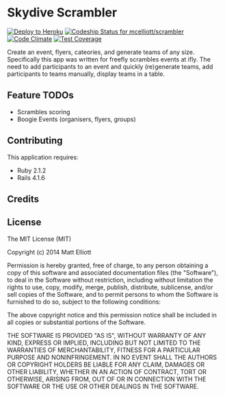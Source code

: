 Skydive Scrambler
================

[![Deploy to Heroku](https://www.herokucdn.com/deploy/button.png)](https://heroku.com/deploy)
[ ![Codeship Status for mcelliott/scrambler](https://www.codeship.io/projects/3d69d300-4004-0132-dbbb-6a4ec2b95bb3/status)](https://www.codeship.io/projects/43726)
[![Code Climate](https://codeclimate.com/github/mcelliott/skydivescrambler/badges/gpa.svg)](https://codeclimate.com/github/mcelliott/skydivescrambler)
[![Test Coverage](https://codeclimate.com/github/mcelliott/skydivescrambler/badges/coverage.svg)](https://codeclimate.com/github/mcelliott/skydivescrambler)

Create an event, flyers, cateories, and generate teams of any size. Specifically this app was written for freefly scrambles events at ifly. The need to add participants to an event and quickly (re)generate teams, add participants to teams manually, display teams in a table.


Feature TODOs
-------------
- Scrambles scoring 
- Boogie Events (organisers, flyers, groups)


Contributing
------------

This application requires:

- Ruby 2.1.2
- Rails 4.1.6


Credits
-------

License
-------
The MIT License (MIT)

Copyright (c) 2014 Matt Elliott

Permission is hereby granted, free of charge, to any person obtaining a copy of this software and associated documentation files (the "Software"), to deal in the Software without restriction, including without limitation the rights to use, copy, modify, merge, publish, distribute, sublicense, and/or sell copies of the Software, and to permit persons to whom the Software is furnished to do so, subject to the following conditions:

The above copyright notice and this permission notice shall be included in all copies or substantial portions of the Software.

THE SOFTWARE IS PROVIDED "AS IS", WITHOUT WARRANTY OF ANY KIND, EXPRESS OR IMPLIED, INCLUDING BUT NOT LIMITED TO THE WARRANTIES OF MERCHANTABILITY, FITNESS FOR A PARTICULAR PURPOSE AND NONINFRINGEMENT. IN NO EVENT SHALL THE AUTHORS OR COPYRIGHT HOLDERS BE LIABLE FOR ANY CLAIM, DAMAGES OR OTHER LIABILITY, WHETHER IN AN ACTION OF CONTRACT, TORT OR OTHERWISE, ARISING FROM, OUT OF OR IN CONNECTION WITH THE SOFTWARE OR THE USE OR OTHER DEALINGS IN THE SOFTWARE.
